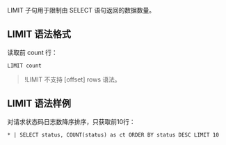 

LIMIT 子句用于限制由 SELECT 语句返回的数据数量。

## LIMIT 语法格式

读取前 count 行：

```plaintext
LIMIT count
```
>!LIMIT 不支持 [offset] rows 语法。


## LIMIT 语法样例

对请求状态码日志数降序排序，只获取前10行：

```plaintext
* | SELECT status, COUNT(status) as ct ORDER BY status DESC LIMIT 10
```
